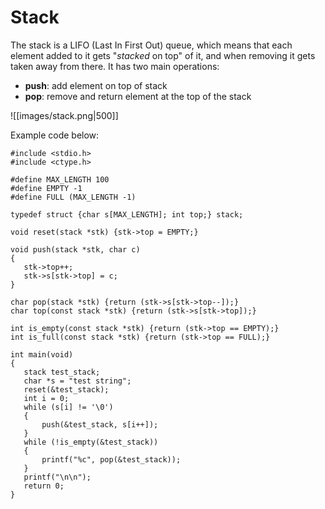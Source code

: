 # Stack 
The stack is a LIFO (Last In First Out) queue, which means that each element added to it gets "*stacked* on top" of it, and when removing it gets taken away from there. 
It has two main operations:
 - **push**: add element on top of stack
 - **pop**: remove and return element at the top of the stack
 
 ![[images/stack.png|500]]
 
 Example code below:
 ```
 #include <stdio.h>
#include <ctype.h>

#define MAX_LENGTH 100
#define EMPTY -1
#define FULL (MAX_LENGTH -1)

typedef struct {char s[MAX_LENGTH]; int top;} stack;

void reset(stack *stk) {stk->top = EMPTY;}

void push(stack *stk, char c)
{
    stk->top++;
    stk->s[stk->top] = c;
}

char pop(stack *stk) {return (stk->s[stk->top--]);}
char top(const stack *stk) {return (stk->s[stk->top]);}

int is_empty(const stack *stk) {return (stk->top == EMPTY);}
int is_full(const stack *stk) {return (stk->top == FULL);}

int main(void)
{
    stack test_stack;
    char *s = "test string";
    reset(&test_stack);
    int i = 0;
    while (s[i] != '\0')
    {
        push(&test_stack, s[i++]);
    }
    while (!is_empty(&test_stack))
    {
        printf("%c", pop(&test_stack));
    }
    printf("\n\n");
    return 0;
}
 ```